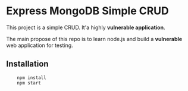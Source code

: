 # Express MongoDB Simple CRUD

This project is a simple CRUD. It'a highly **vulnerable application**.

The main propose of this repo is to learn node.js and build a **vulnerable** web application for testing.

## Installation

```
    npm install
    npm start
```

